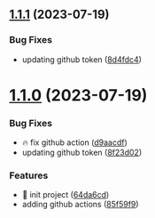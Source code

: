 ## [1.1.1](https://github.com/mateusmiguel/gh-actions/compare/v1.1.0...v1.1.1) (2023-07-19)


### Bug Fixes

* updating github token ([8d4fdc4](https://github.com/mateusmiguel/gh-actions/commit/8d4fdc456c13a5301384bf8582a36cc4a6fc7aa7))



# [1.1.0](https://github.com/mateusmiguel/gh-actions/compare/85f59f978041ca8484b27be68064a5dc71c22540...v1.1.0) (2023-07-19)


### Bug Fixes

* :fire: fix github action ([d9aacdf](https://github.com/mateusmiguel/gh-actions/commit/d9aacdffe9a31b088400bfcf84ff7df58cfe09ed))
* updating github token ([8f23d02](https://github.com/mateusmiguel/gh-actions/commit/8f23d021ecd9723e9a58e3cecde714337f55a69b))


### Features

* :rocket: init project ([64da6cd](https://github.com/mateusmiguel/gh-actions/commit/64da6cd98fe17754943e99f984f807df3a998c12))
* adding github actions ([85f59f9](https://github.com/mateusmiguel/gh-actions/commit/85f59f978041ca8484b27be68064a5dc71c22540))



